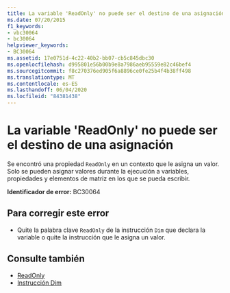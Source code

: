 ```yaml
---
title: La variable 'ReadOnly' no puede ser el destino de una asignación
ms.date: 07/20/2015
f1_keywords:
- vbc30064
- bc30064
helpviewer_keywords:
- BC30064
ms.assetid: 17e0751d-4c22-40b2-bb07-cb5c845dbc30
ms.openlocfilehash: d995801e56b00b9e8a7986aeb95559e82c46bef4
ms.sourcegitcommit: f8c270376ed905f6a8896ce0fe25b4f4b38ff498
ms.translationtype: MT
ms.contentlocale: es-ES
ms.lasthandoff: 06/04/2020
ms.locfileid: "84381438"
---
```

# <a name="readonly-variable-cannot-be-the-target-of-an-assignment"></a>La variable 'ReadOnly' no puede ser el destino de una asignación
Se encontró una propiedad `ReadOnly` en un contexto que le asigna un valor. Solo se pueden asignar valores durante la ejecución a variables, propiedades y elementos de matriz en los que se pueda escribir.  
  
 **Identificador de error:** BC30064  
  
## <a name="to-correct-this-error"></a>Para corregir este error  
  
- Quite la palabra clave `ReadOnly` de la instrucción `Dim` que declara la variable o quite la instrucción que le asigna un valor.  
  
## <a name="see-also"></a>Consulte también

- [ReadOnly](../language-reference/modifiers/readonly.md)
- [Instrucción Dim](../language-reference/statements/dim-statement.md)
